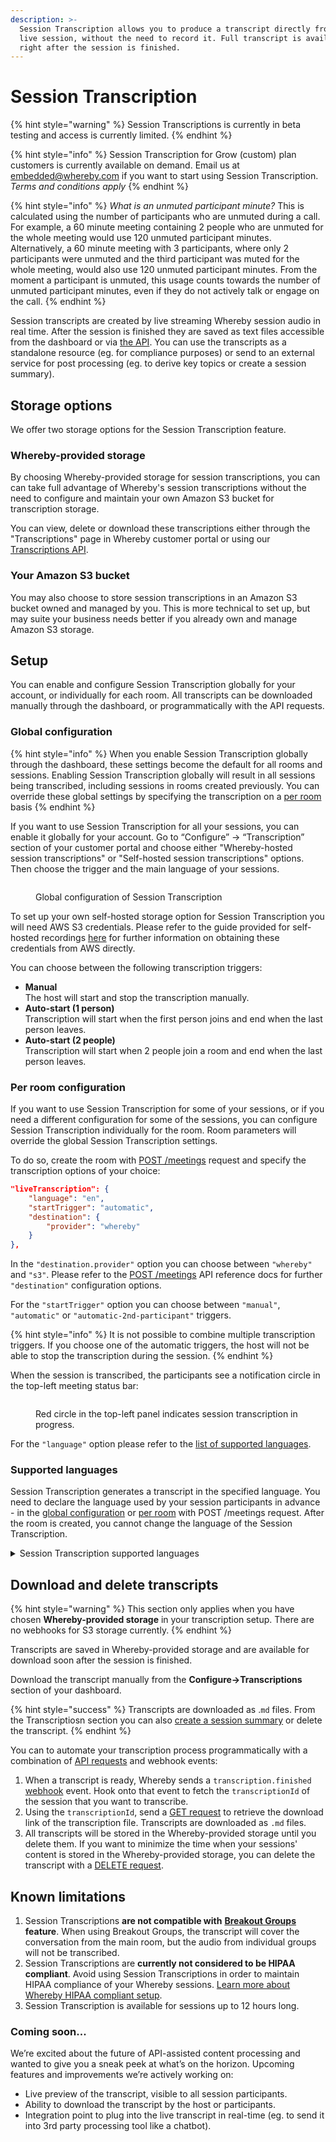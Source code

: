 ```yaml
---
description: >-
  Session Transcription allows you to produce a transcript directly from the
  live session, without the need to record it. Full transcript is available
  right after the session is finished.
---
```


# Session Transcription

{% hint style="warning" %}
Session Transcriptions is currently in beta testing and access is currently limited.
{% endhint %}

{% hint style="info" %}
Session Transcription for Grow (custom) plan customers is currently available on demand. Email us at embedded@whereby.com if you want to start using Session Transcription. _Terms and conditions apply_
{% endhint %}

{% hint style="info" %}
_What is an unmuted participant minute?_ This is calculated using the number of participants who are unmuted during a call. For example, a 60 minute meeting containing 2 people who are unmuted for the whole meeting would use 120 unmuted participant minutes. Alternatively, a 60 minute meeting with 3 participants, where only 2 participants were unmuted and the third participant was muted for the whole meeting, would also use 120 unmuted participant minutes. From the moment a participant is unmuted, this usage counts towards the number of unmuted participant minutes, even if they do not actively talk or engage on the call.
{% endhint %}

Session transcripts are created by live streaming Whereby session audio in real time. After the session is finished they are saved as text files accessible from the dashboard or via [the API](../../reference/whereby-rest-api-reference/transcriptions.md). You can use the transcripts as a standalone resource (eg. for compliance purposes) or send to an external service for post processing (eg. to derive key topics or create a session summary).&#x20;

## Storage options

We offer two storage options for the Session Transcription feature.&#x20;

### Whereby-provided storage

By choosing Whereby-provided storage for session transcriptions, you can can take full advantage of Whereby's session transcriptions without the need to configure and maintain your own Amazon S3 bucket for transcription storage.

You can view, delete or download these transcriptions either through the "Transcriptions" page in Whereby customer portal or using our [Transcriptions API](../../reference/whereby-rest-api-reference/transcriptions.md).

### Your Amazon S3 bucket

You may also choose to store session transcriptions in an Amazon S3 bucket owned and managed by you. This is more technical to set up, but may suite your business needs better if you already own and manage Amazon S3 storage.

## Setup

You can enable and configure Session Transcription globally for your account, or individually for each room. All transcripts can be downloaded manually through the dashboard, or programmatically with the API requests.

### Global configuration

{% hint style="info" %}
When you enable Session Transcription globally through the dashboard, these settings become the default for all rooms and sessions. Enabling Session Transcription globally will result in all sessions being transcribed, including sessions in rooms created previously. You can override these global settings by specifying the transcription on a [per room](session-transcription.md#per-room-configuration) basis
{% endhint %}

If you want to use Session Transcription for all your sessions, you can enable it globally for your account. Go to “Configure” → “Transcription” section of your customer portal and choose either "Whereby-hosted session transcriptions" or "Self-hosted session transcriptions" options. Then choose the trigger and the main language of your sessions.

<figure><img src="../../.gitbook/assets/396a9990-7860-4967-ac50-f999c453f7b8.png" alt=""><figcaption><p>Global configuration of Session Transcription</p></figcaption></figure>

To set up your own self-hosted storage option for Session Transcription you will need AWS S3 credentials. Please refer to the guide provided for self-hosted recordings [here](../recording-with-embedded/cloud-recording.md#setup-and-information-in-s3) for further information on obtaining these credentials from AWS directly.

You can choose between the following transcription triggers:

* **Manual**\
  The host will start and stop the transcription manually.&#x20;
* **Auto-start (1 person)** \
  Transcription will start when the first person joins and end when the last person leaves.&#x20;
* **Auto-start (2 people)**\
  Transcription will start when 2 people join a room and end when the last person leaves.



### Per room configuration

If you want to use Session Transcription for some of your sessions, or if you need a different configuration for some of the sessions, you can configure Session Transcription individually for the room. Room parameters will override the global Session Transcription settings.&#x20;

To do so, create the room with [POST /meetings](../../reference/whereby-rest-api-reference/meetings.md) request and specify the transcription options of your choice:&#x20;

```json
"liveTranscription": { 
    "language": "en", 
    "startTrigger": "automatic",
    "destination": {
        "provider": "whereby"
    }
},
```

In the `"destination.provider"` option you can choose between `"whereby"` and `"s3"`. Please refer to the [POST /meetings](../../reference/whereby-rest-api-reference/meetings.md) API reference docs for further `"destination"` configuration options.

For the `"startTrigger"` option you can choose between `"manual"`, `"automatic"` or `"automatic-2nd-participant"` triggers.&#x20;

{% hint style="info" %}
It is not possible to combine multiple transcription triggers. If you choose one of the automatic triggers, the host will not be able to stop the transcription during the session.&#x20;
{% endhint %}

When the session is transcribed, the participants see a notification circle in the top-left meeting status bar:

<figure><img src="../../.gitbook/assets/image (5).png" alt=""><figcaption><p>Red circle in the top-left panel indicates session transcription in progress.</p></figcaption></figure>

For the `"language"` option please refer to the [list of supported languages](session-transcription.md#supported-languages).

### Supported languages

Session Transcription generates a transcript in the specified language. You need to declare the language used by your session participants in advance - in the [global configuration](session-transcription.md#global-configuration) or [per room](session-transcription.md#per-room-configuration) with POST /meetings request. After the room is created, you cannot change the language of the Session Transcription.&#x20;

<details>

<summary>Session Transcription supported languages</summary>

* Bulgarian (bg)
* Catalan (ca)
* Chinese (Mandarin, Simplified) (zh)
* Chinese (Mandarin, Traditional) (zh-TW)
* Czech (cs)
* Danish (da)
* Dutch (nl)
* English (en)
* Estonian (et)
* Finnish (fi)
* Flemish (nl-BE)
* French (fr)
* German (de)
* Greek (el)
* Hindi (hi)
* Hungarian (hu)
* Indonesian (id)
* Italian (it)
* Japanese (ja)
* Korean (ko)
* Latvian (lv)
* Lithuanian (lt)
* Malay (ms)
* Norwegian (no)
* Polish (pl)
* Portuguese (pt)
* Brazilian Portuguese (pt-BR)
* Romanian (ro)
* Russian (ru)
* Slovak (sk)
* Spanish (es)
* Swedish (sv)
* Thai (th)
* Turkish (tr)
* Ukrainian (uk)
* Vietnamese (vi)

</details>

## Download and delete transcripts

{% hint style="warning" %}
This section only applies when you have chosen **Whereby-provided storage** in your transcription setup. There are no webhooks for S3 storage currently.
{% endhint %}

Transcripts are saved in Whereby-provided storage and are available for download soon after the session is finished.&#x20;

Download the transcript manually from the **Configure->Transcriptions** section of your dashboard.

{% hint style="success" %}
Transcripts are downloaded as .`md` files. From the Transcriptiosn section you can also [create a session summary](../transcribing-sessions-1.md#manual-session-summaries) or delete the transcript.
{% endhint %}

You can to automate your transcription process programmatically with a combination of [API requests](../../reference/whereby-rest-api-reference/transcriptions.md) and webhook events:

1. When a transcript is ready, Whereby sends a `transcription.finished` [webhook](../insights-suite-and-api/webhooks.md#transcription-data-properties) event. Hook onto that event to fetch the `transcriptionId` of the session that you want to transcribe.&#x20;
2. Using the `transcriptionId`, send a [GET request](../../reference/whereby-rest-api-reference/transcriptions.md#transcriptions-transcriptionid-access-link) to retrieve the download link of the transcription file. Transcripts are downloaded as `.md` files.&#x20;
3. All transcripts will be stored in the Whereby-provided storage until you delete them. If you want to  minimize the time when your sessions' content is stored in the Whereby-provided storage, you can delete the transcript with a [DELETE request](../../reference/whereby-rest-api-reference/transcriptions.md#transcriptions-bulk-delete).

## Known limitations

1. Session Transcriptions **are not compatible with** [**Breakout Groups**](../../whereby-101/customizing-rooms/breakout-groups-with-embedded.md) **feature**. When using Breakout Groups, the transcript will cover the conversation from the main room, but the audio from individual groups will not be transcribed.&#x20;
2. Session Transcriptions are **currently not considered to be HIPAA compliant**. Avoid using Session Transcriptions in order to maintain HIPAA compliance of your Whereby sessions. [Learn more about Whereby HIPAA compliant setup](../../whereby-101/faq-and-troubleshooting/hipaa-compliant-setup.md).
3. Session Transcription is available for sessions up to 12 hours long.

### Coming soon...

We’re excited about the future of API-assisted content processing and wanted to give you a sneak peek at what’s on the horizon. Upcoming features and improvements we’re actively working on:

* Live preview of the transcript, visible to all session participants.
* Ability to download the transcript by the host or participants.
* Integration point to plug into the live transcript in real-time (eg. to send it into 3rd party processing tool like a chatbot).
